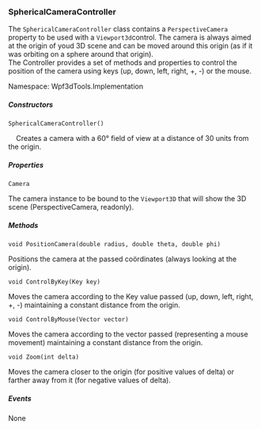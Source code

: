 ﻿### SphericalCameraController

The `SphericalCameraController` class contains a `PerspectiveCamera` property to be used with a `Viewport3d`control.
The camera is always aimed at the origin of youd 3D scene and can be moved around this origin (as if it was orbiting on a sphere around that origin).    
The Controller provides a set of methods and properties to control the position of the camera using keys (up, down, left, right, +, -) or the mouse.

Namespace:  Wpf3dTools.Implementation

##### Constructors

`SphericalCameraController()`

&nbsp;&nbsp;&nbsp;&nbsp;Creates a camera with a 60° field of view at a distance of 30 units from the origin.

##### Properties

`Camera`    

The camera instance to be bound to the `Viewport3D` that will show the 3D scene (PerspectiveCamera, readonly).    


##### Methods

`void PositionCamera(double radius, double theta, double phi)`

Positions the camera at the passed coördinates (always looking at the origin).   
 
`void ControlByKey(Key key)`    

Moves the camera according to the Key value passed (up, down, left, right, +, -) maintaining a constant distance from the origin.   

`void ControlByMouse(Vector vector)`    

Moves the camera according to the vector passed (representing a mouse movement) maintaining a constant distance from the origin.    

`void Zoom(int delta)`   

Moves the camera closer to the origin (for positive values of delta) or farther away from it (for negative values of delta).   



##### Events 

None



